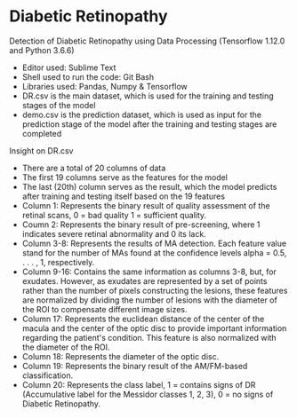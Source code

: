 # Diabetic Retinopathy
Detection of Diabetic Retinopathy using Data Processing (Tensorflow 1.12.0 and Python 3.6.6)

- Editor used: Sublime Text 
- Shell used to run the code: Git Bash
- Libraries used: Pandas, Numpy & Tensorflow
- DR.csv is the main dataset, which is used for the training and testing stages of the model
- demo.csv is the prediction dataset, which is used as input for the prediction stage of the model after the training and testing stages are completed

Insight on DR.csv
- There are a total of 20 columns of data
- The first 19 columns serve as the features for the model
- The last (20th) column serves as the result, which the model predicts after training and testing itself based on the 19 features 
- Column 1: Represents the binary result of quality assessment of the retinal scans, 0 = bad quality 1 = sufficient quality. 
- Coumn 2: Represents the binary result of pre-screening, where 1 indicates severe retinal abnormality and 0 its lack. 
- Column 3-8: Represents the results of MA detection. Each feature value stand for the number of MAs found at the confidence levels alpha = 0.5, . . . , 1, respectively. 
- Column 9-16: Contains the same information as columns 3-8, but, for exudates. However, as exudates are represented by a set of points rather than the number of pixels constructing the lesions, these features are normalized by dividing the number of lesions with the diameter of the ROI to compensate different image sizes. 
- Column 17: Represents the euclidean distance of the center of the macula and the center of the optic disc to provide important information regarding the patient's condition. This feature is also normalized with the diameter of the ROI. 
- Column 18: Represents the diameter of the optic disc. 
- Column 19: Represents the binary result of the AM/FM-based classification. 
- Column 20: Represents the class label, 1 = contains signs of DR (Accumulative label for the Messidor classes 1, 2, 3), 0 = no signs of Diabetic Retinopathy.
